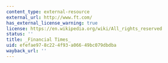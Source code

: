 ```yaml
---
content_type: external-resource
external_url: http://www.ft.com/
has_external_license_warning: true
license: https://en.wikipedia.org/wiki/All_rights_reserved
status: ''
title: _Financial Times_
uid: efefae97-8c22-4f93-a066-49bc079dbdba
wayback_url: ''
---
```

